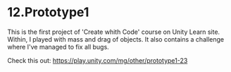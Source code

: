 # 12.Prototype1

This is the first project of 'Create whith Code' course on Unity Learn site.
Within, I played with mass and drag of objects.
It also contains a challenge where I've managed to fix all bugs.

Check this out:
https://play.unity.com/mg/other/prototype1-23
